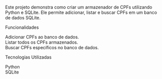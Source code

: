 

Este projeto demonstra como criar um armazenador de CPFs utilizando Python e SQLite. Ele permite adicionar, listar e buscar CPFs em um banco de dados SQLite.

Funcionalidades

Adicionar CPFs ao banco de dados.<br>
Listar todos os CPFs armazenados.<br>
Buscar CPFs específicos no banco de dados.<br>

Tecnologias Utilizadas<br>

Python<br>
SQLite<br>
